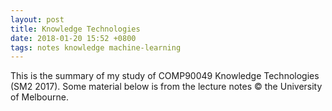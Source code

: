 ```yaml
---
layout: post
title: Knowledge Technologies
date: 2018-01-20 15:52 +0800
tags: notes knowledge machine-learning
---
```


This is the summary of my study of COMP90049 Knowledge Technologies (SM2 2017).
Some material below is from the lecture notes &copy; the University of Melbourne.